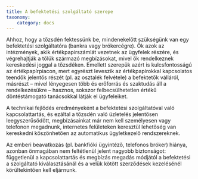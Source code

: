 ```yaml
---
title: A befektetési szolgáltató szerepe
taxonomy:
    category: docs
---
```


Ahhoz, hogy a tőzsdén fektessünk be, mindenekelőtt szükségünk van egy befektetési szolgáltatóra (bankra vagy brókercégre). Ők azok az intézmények, akik értékpapírszámlát vezetnek az ügyfelek részére, és végrehajtják a tőlük származó megbízásokat, mivel ők rendelkeznek kereskedési joggal a tőzsdéken. Emellett szerepük azért is kulcsfontosságú az értékpapírpiacon, mert egyrészt leveszik az értékpapírokkal kapcsolatos teendők jelentős részét (pl. az osztalék felvétele) a befektetők válláról, másrészt – mivel lényegesen több és erőforrás és szaktudás áll a rendelkezésükre – hasznos, sokszor felbecsülhetetlen értékű döntéstámogató tanácsokkal látják el ügyfeleiket.

A technikai fejlődés eredményeként a befektetési szolgáltatóval való kapcsolattartás, és ezáltal a tőzsdén való üzletelés jelentősen leegyszerűsödött, megbízásainkat már nem kell személyesen vagy telefonon megadnunk, internetes felületeken keresztül lehetőség van kereskedni köszönhetően az automatikus ügyletkezelő rendszereknek.

Az emberi beavatkozás (pl. bankfióki ügyintéző, telefonos bróker) hiánya, azonban önmagában nem feltétlenül jelent nagyobb biztonságot: függetlenül a kapcsolattartás és megbízás megadás módjától a befektetési a szolgáltató kiválasztásánál és a velük kötött szerződések kezelésénél körültekintően kell eljárnunk.